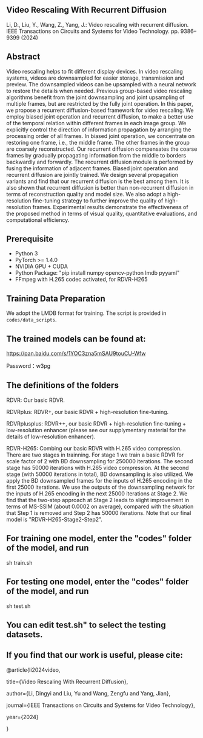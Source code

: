 ## Video Rescaling With Recurrent Diffusion
Li, D., Liu, Y., Wang, Z., Yang, J.: Video rescaling with recurrent diffusion. IEEE Transactions on Circuits and Systems for Video Technology. pp. 9386–9399 (2024)

## Abstract
Video rescaling helps to fit different display devices. In video rescaling systems, videos are downsampled for easier storage, transmission and preview. The downsampled videos can be upsampled with a neural network to restore the details when needed. Previous group-based video rescaling algorithms benefit from the joint downsampling and joint upsampling of multiple frames, but are restricted by the fully joint operation. In this paper, we propose a recurrent diffusion-based framework for video rescaling. We employ biased joint operation and recurrent diffusion, to make a better use of the temporal relation within different frames in each image group. We explicitly control the direction of information propagation by arranging the processing order of all frames. In biased joint operation, we concentrate on restoring one frame, i.e., the middle frame. The other frames in the group are coarsely reconstructed. Our recurrent diffusion compensates the coarse frames by gradually propagating information from the middle to borders backwardly and forwardly. The recurrent diffusion module is performed by fusing the information of adjacent frames. Biased joint operation and recurrent diffusion are jointly trained. We design several propagation variants and find that our recurrent diffusion is the best among them. It is also shown that recurrent diffusion is better than non-recurrent diffusion in terms of reconstruction quality and model size. We also adopt a high-resolution fine-tuning strategy to further improve the quality of high-resolution frames. Experimental results demonstrate the effectiveness of the proposed method in terms of visual quality, quantitative evaluations, and computational efficiency.

## Prerequisite
- Python 3
- PyTorch >= 1.4.0
- NVIDIA GPU + CUDA
- Python Package: "pip install numpy opencv-python lmdb pyyaml"
- FFmpeg with H.265 codec activated, for RDVR-H265

## Training Data Preparation
We adopt the LMDB format for training. The script is provided in `codes/data_scripts`.

## The trained models can be found at:

https://pan.baidu.com/s/1YOC3zna5mSAU9touCU-Wfw

Password：w3pg

## The definitions of the folders

RDVR: Our basic RDVR.

RDVRplus: RDVR+, our basic RDVR + high-resolution fine-tuning.

RDVRplusplus: RDVR++, our basic RDVR + high-resolution fine-tuning + low-resolution enhancer (please see our supplymentary material for the details of low-resolution enhancer).

RDVR-H265: Combing our basic RDVR with H.265 video compression. There are two stages in trainning. For stage 1 we train a basic RDVR for scale factor of 2 with BD downsampling for 250000 iterations. The second stage has 50000 iterations with H.265 video compression. At the second stage (with 50000 iterations in total), BD downsampling is also utilized. We apply the BD downsampled frames for the inputs of H.265 encoding in the first 25000 iterations. We use the outputs of the downsampling network for the inputs of H.265 encoding in the next 25000 iterations at Stage 2. We find that the two-step approach at Stage 2 leads to slight improvement in terms of MS-SSIM (about 0.0002 on average), compared with the situation that Step 1 is removed and Step 2 has 50000 iterations. Note that our final model is "RDVR-H265-Stage2-Step2".

## For training one model, enter the "codes" folder of the model, and run

sh train.sh

## For testing one model, enter the "codes" folder of the model, and run

sh test.sh

## You can edit test.sh" to select the testing datasets.

## If you find that our work is useful, please cite:

@article{li2024video,

  title={Video Rescaling With Recurrent Diffusion},
  
  author={Li, Dingyi and Liu, Yu and Wang, Zengfu and Yang, Jian},
  
  journal={IEEE Transactions on Circuits and Systems for Video Technology},
  
  year={2024}
  
}
